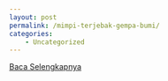 ```yaml
---
layout: post
permalink: /mimpi-terjebak-gempa-bumi/
categories:
    - Uncategorized
---
```


[Baca Selengkapnya](/05)